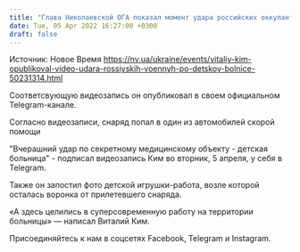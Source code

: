 ```yaml
---
title: "Глава Николаевской ОГА показал момент удара российских оккупантов по детской больнице"
date: Tue, 05 Apr 2022 16:27:00 +0300
draft: false
---
```

Источник: Новое Время https://nv.ua/ukraine/events/vitaliy-kim-opublikoval-video-udara-rossiyskih-voennyh-po-detskoy-bolnice-50231314.html


Соответсвующую видеозапись он опубликовал в своем официальном Telegram-канале.

Согласно видеозаписи, снаряд попал в один из автомобилей скорой помощи

"Вчерашний удар по секретному медицинскому объекту - детская больница" - подписал видеозапись Ким во вторник, 5 апреля, у себя в Telegram.

Также он запостил фото детской игрушки-работа, возле которой осталась воронка от прилетевшего снаряда.

«А здесь целились в суперсовременную работу на территории больницы» — написал Виталий Ким.

Присоединяйтесь к нам в соцсетях Facebook, Telegram и Instagram.
